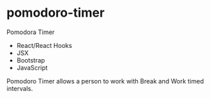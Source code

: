 # pomodoro-timer
Pomodora Timer 
- React/React Hooks
- JSX
- Bootstrap
- JavaScript

Pomodoro Timer allows a person to work with Break and Work timed intervals.
